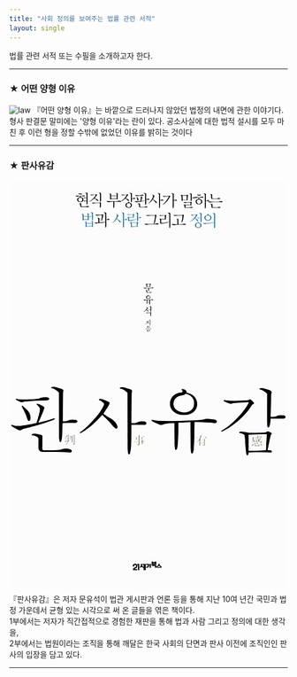 ```yaml
---
title: "사회 정의를 보여주는 법률 관련 서적"
layout: single 
---
```


법률 관련 서적 또는 수필을 소개하고자 한다.

--- 
### ★ 어떤 양형 이유
![law](https://img1.daumcdn.net/thumb/R1280x0.fjpg/?fname=http://t1.daumcdn.net/brunch/service/user/9zw4/image/ewNcmO1imd2cDKA1vU7sEB99tZE.jpg)
『어떤 양형 이유』는 바깥으로 드러나지 않았던 법정의 내면에 관한 이야기다.  형사 판결문 말미에는 '양형 이유'라는 란이 있다.  공소사실에 대한 법적 설시를 모두 마친 후 이런 형을 정할 수밖에 없었던 이유를 밝히는 것이다  
 
---
### ★ 판사유감
![law2](https://github.com/feelingzzsss/feelingzzsss.github.io/blob/master/assets/image/book3.jpg)
『판사유감』은 저자 문유석이 법관 게시판과 언론 등을 통해 지난 10여 년간 국민과 법정 가운데서 균형 있는 시각으로 써 온 글들을 엮은 책이다.  
 1부에서는 저자가 직간접적으로 경험한 재판을 통해 법과 사람 그리고 정의에 대한 생각을,   
 2부에서는 법원이라는 조직을 통해 깨달은 한국 사회의 단면과 판사 이전에 조직인인 판사의 입장을 담고 있다.  
 
---

